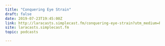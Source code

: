 ```yaml
---
title: "Conquering Eye Strain"
draft: false
date: 2019-07-23T19:45:00Z
link: http://laracasts.simplecast.fm/conquering-eye-strain?utm_medium=RSS&utm_source=hune
site: laracasts.simplecast.fm
topic: podcasts  

---
```

